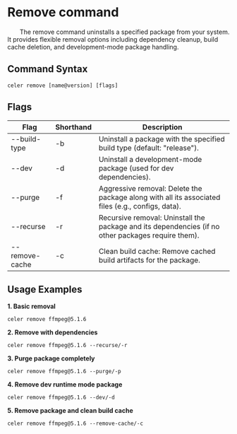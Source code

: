 # Remove command

&emsp;&emsp;The remove command uninstalls a specified package from your system. It provides flexible removal options including dependency cleanup, build cache deletion, and development-mode package handling.

## Command Syntax

```shell
celer remove [name@version] [flags]  
```

## Flags

| Flag | Shorthand | Description |
| ---- | --------- | ----------- |
| --build-type | -b | Uninstall a package with the specified build type (default: "release"). |
| --dev | -d | Uninstall a development-mode package (used for dev dependencies). |
| --purge | -f | Aggressive removal: Delete the package along with all its associated files (e.g., configs, data). |
| --recurse | -r | Recursive removal: Uninstall the package and its dependencies (if no other packages require them). |
| --remove-cache | -c | Clean build cache: Remove cached build artifacts for the package. |

## Usage Examples

**1. Basic removal**

```shell
celer remove ffmpeg@5.1.6
```

**2. Remove with dependencies**

```shell
celer remove ffmpeg@5.1.6 --recurse/-r
```

**3. Purge package completely**

```shell
celer remove ffmpeg@5.1.6 --purge/-p
```

**4. Remove dev runtime mode package**

```shell
celer remove ffmpeg@5.1.6 --dev/-d
```

**5. Remove package and clean build cache**

```shell
celer remove ffmpeg@5.1.6 --remove-cache/-c
```